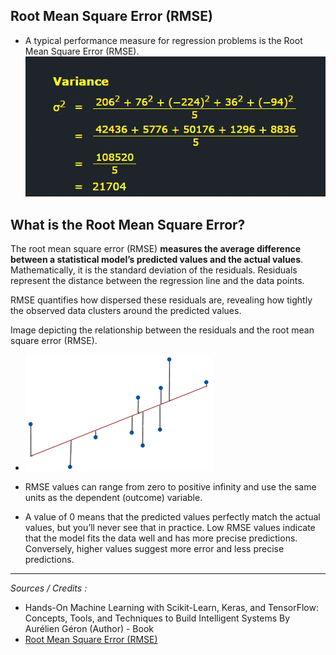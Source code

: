
## Root Mean Square Error (RMSE)

- A typical performance measure for regression problems is the Root Mean Square Error (RMSE).
![RMSE formula](image.png)

## What is the Root Mean Square Error?

The root mean square error (RMSE) **measures the average difference between a statistical model’s predicted values and the actual values**. Mathematically, it is the standard deviation of the residuals. Residuals represent the distance between the regression line and the data points.

RMSE quantifies how dispersed these residuals are, revealing how tightly the observed data clusters around the predicted values.

Image depicting the relationship between the residuals and the root mean square error (RMSE).

- ![rsme](image-2.png)

- RMSE values can range from zero to positive infinity and use the same units as the dependent (outcome) variable.

- A value of 0 means that the predicted values perfectly match the actual values, but you’ll never see that in practice. Low RMSE values indicate that the model fits the data well and has more precise predictions. Conversely, higher values suggest more error and less precise predictions.

---
*Sources / Credits :*

- Hands-On Machine Learning with Scikit-Learn, Keras, and TensorFlow: Concepts, Tools, and Techniques to Build Intelligent Systems By  Aurélien Géron (Author) - Book
- [Root Mean Square Error (RMSE)](https://statisticsbyjim.com/regression/root-mean-square-error-rmse/)
